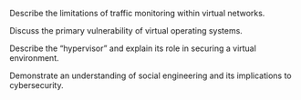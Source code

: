 Describe the limitations of traffic monitoring within virtual networks.

Discuss the primary vulnerability of virtual operating systems.

Describe the “hypervisor” and explain its role in securing a virtual environment.

Demonstrate an understanding of social engineering and its implications to cybersecurity. 
